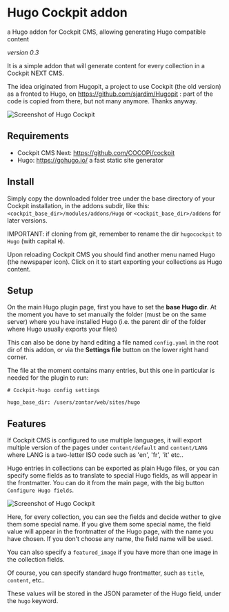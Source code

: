 # Hugo Cockpit addon
a Hugo addon for Cockpit CMS, allowing generating Hugo compatible content

*version 0.3*

It is a simple addon that will generate content for every collection in a Cockpit NEXT CMS.

The idea originated from Hugopit, a project to use Cockpit (the old version) as a fronted to Hugo, on https://github.com/sjardim/Hugopit : part of the code is copied from there, but not many anymore. Thanks anyway.

![Screenshot of Hugo Cockpit](https://github.com/zontarian/hugocockpit/blob/master/hugocockpit-screenshot1.png)



## Requirements

* Cockpit CMS Next: https://github.com/COCOPi/cockpit
* Hugo: https://gohugo.io/   a fast static site generator

## Install 

Simply copy the downloaded folder tree under the base directory of your Cockpit installation, in the addons subdir, like this:
`<cockpit_base_dir>/modules/addons/Hugo`  or `<cockpit_base_dir>/addons` for later versions.

IMPORTANT: if cloning from git, remember to rename the dir `hugocockpit` to `Hugo` (with capital `H`). 

Upon reloading Cockpit CMS you should find another menu named Hugo (the newspaper icon). 
Click on it to start exporting your collections as Hugo content.


## Setup

On the main Hugo plugin page, first you have to set the **base Hugo dir**. At the moment you have to set manually the folder (must be on the same server) where you have installed Hugo (i.e. the parent dir of the folder where Hugo usually exports your files)

This can also be done by hand editing a file named `config.yaml` in the root dir of this addon, or via the **Settings file** button on the lower right hand corner.

The file at the moment contains many entries, but this one in particular is needed for the plugin to run:

    # Cockpit-hugo config settings
    
    hugo_base_dir: /users/zontar/web/sites/hugo




## Features

If Cockpit CMS is configured to use multiple languages, it will export multiple version of the pages under
`content/default` and `content/LANG` where LANG is a two-letter ISO code such as 'en', 'fr', 'it' etc..

Hugo entries in collections can be exported as plain Hugo files, or you can specify some fields as to translate
to special Hugo fields, as will appear in the frontmatter.
You can do it from the main page, with the big button `Configure Hugo fields`.

![Screenshot of Hugo Cockpit](https://github.com/zontarian/hugocockpit/blob/master/hugocockpit-screenshot2.png)



Here, for every collection, you can see the fields and decide wether to give them some special name.
If you give them some special name, the field value will appear in the frontmatter of the Hugo page, with the name you have chosen.
If you don't choose any name, the field name will be used.

You can also specify a `featured_image` if you have more than one image in the collection fields. 

Of course, you can specify standard hugo frontmatter, such as `title`, `content`, etc..

These values will be stored in the JSON parameter of the Hugo field, under the `hugo` keyword.
